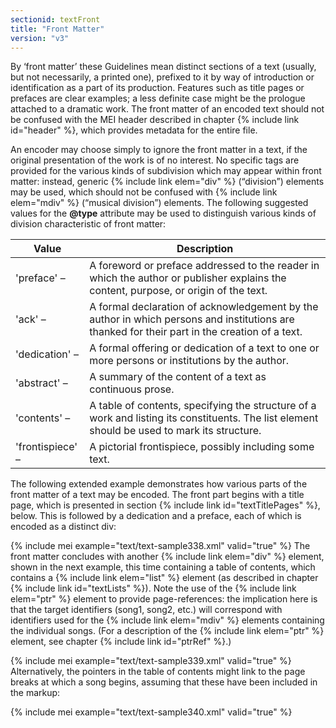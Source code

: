 ```yaml
---
sectionid: textFront
title: "Front Matter"
version: "v3"
---
```


By ‘front matter’ these Guidelines mean distinct sections of a text
(usually, but not necessarily, a printed one), prefixed to it by way of introduction
or
identification as a part of its production. Features such as title pages or prefaces
are
clear examples; a less definite case might be the prologue attached to a dramatic
work. The
front matter of an encoded text should not be confused with the MEI header described
in
chapter {% include link id="header" %}, which provides metadata for the entire file.

An encoder may choose simply to ignore the front matter in a text, if the original
presentation of the work is of no interest. No specific tags are provided for the
various
kinds of subdivision which may appear within front matter: instead, generic {% include link elem="div" %} (“division”) elements may be used, which should not be confused with {% include link elem="mdiv" %} (“musical division”) elements. The following suggested values for
the **@type** attribute may be used to distinguish various kinds of division
characteristic of front matter:

<table class="table table-striped">
   <thead>
      <tr>
         <th>Value</th>
         <th>Description</th>
      </tr>
   </thead>
   <tbody>
      <tr>
         <td>'preface' – </td>
         <td>A foreword or preface addressed to the reader in which the author or publisher
            explains the content, purpose, or origin of the text. 
         </td>
      </tr>
      <tr>
         <td>'ack' – </td>
         <td>A formal declaration of acknowledgement by the author in which persons and
            institutions are thanked for their part in the creation of a text.
         </td>
      </tr>
      <tr>
         <td>'dedication' – </td>
         <td>A formal offering or dedication of a text to one or more persons or institutions by
            the author.
         </td>
      </tr>
      <tr>
         <td>'abstract' – </td>
         <td>A summary of the content of a text as continuous prose.</td>
      </tr>
      <tr>
         <td>'contents' – </td>
         <td>A table of contents, specifying the structure of a work and listing its constituents.
            The list element should be used to mark its structure.
         </td>
      </tr>
      <tr>
         <td>'frontispiece' – </td>
         <td>A pictorial frontispiece, possibly including some text.</td>
      </tr>
   </tbody>
</table>The following extended example demonstrates how various parts of the front matter
of a text
may be encoded. The front part begins with a title page, which is presented in section
{% include link id="textTitlePages" %}, below. This is followed by a dedication and a preface, each of
which is encoded as a distinct div:

{% include mei example="text/text-sample338.xml" valid="true" %}
The front matter concludes with another {% include link elem="div" %} element, shown in the
next example, this time containing a table of contents, which contains a {% include link elem="list" %} element (as described in chapter {% include link id="textLists" %}). Note the use of
the {% include link elem="ptr" %} element to provide page-references: the implication here is
that the target identifiers (song1, song2, etc.) will correspond with identifiers
used for
the {% include link elem="mdiv" %} elements containing the individual songs. (For a description
of the {% include link elem="ptr" %} element, see chapter {% include link id="ptrRef" %}.)

{% include mei example="text/text-sample339.xml" valid="true" %}
Alternatively, the pointers in the table of contents might link to the page breaks
at which
a song begins, assuming that these have been included in the markup:

{% include mei example="text/text-sample340.xml" valid="true" %}
